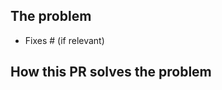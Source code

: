 ## The problem

- Fixes #<issue number> (if relevant)

<!-- Provide a brief description of the issue. -->

## How this PR solves the problem
